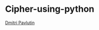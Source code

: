 # Cipher-using-python
<a href="http://dmitripavlutin.com/about-me/" rel="nofollow">Dmitri Pavlutin</a>
